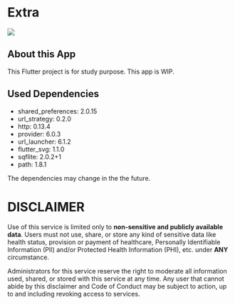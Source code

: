 # Extra

<p align="center">

<a href="https://github.com/anupthedev/flutter_extra/releases/latest"><img src="https://img.shields.io/github/release/anupthedev/flutter_extra.svg?maxAge=3600&style=for-the-badge&label=download"/></a></p>

## About this App

This Flutter project is for study purpose. This app is WIP.

## Used Dependencies

- shared_preferences: 2.0.15
- url_strategy: 0.2.0
- http: 0.13.4
- provider: 6.0.3
- url_launcher: 6.1.2
- flutter_svg: 1.1.0
- sqflite: 2.0.2+1
- path: 1.8.1

The dependencies may change in the the future.

# DISCLAIMER
Use of this service is limited only to **non-sensitive and publicly available
data**. Users must not use, share, or store any kind of sensitive data like
health status, provision or payment of healthcare, Personally Identifiable
Information (PII) and/or Protected Health Information (PHI), etc. under **ANY**
circumstance.

Administrators for this service reserve the right to moderate all information
used, shared, or stored with this service at any time. Any user that cannot
abide by this disclaimer and Code of Conduct  may be subject to action, up to
and including revoking access to services.

